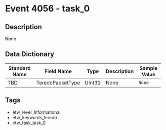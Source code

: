 # Event 4056 - task_0

## Description
None

## Data Dictionary
|Standard Name|Field Name|Type|Description|Sample Value|
|---|---|---|---|---|
|TBD|TeredoPacketType|UInt32|None|`None`|

## Tags
* etw_level_Informational
* etw_keywords_teredo
* etw_task_task_0
